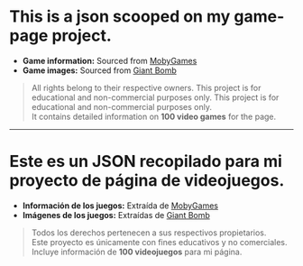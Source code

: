 # This is a json scooped on my game-page project.

- **Game information:** Sourced from [MobyGames](https://www.mobygames.com/)
- **Game images:** Sourced from [Giant Bomb](https://www.giantbomb.com/)

> All rights belong to their respective owners. This project is for educational and non-commercial purposes only.
> This project is for educational and non-commercial purposes only.  
> It contains detailed information on **100 video games** for the page.
---

# Este es un JSON recopilado para mi proyecto de página de videojuegos.

- **Información de los juegos:** Extraída de [MobyGames](https://www.mobygames.com/)  
- **Imágenes de los juegos:** Extraídas de [Giant Bomb](https://www.giantbomb.com/)  

> Todos los derechos pertenecen a sus respectivos propietarios.  
> Este proyecto es únicamente con fines educativos y no comerciales.  
> Incluye información de **100 videojuegos** para mi página.
